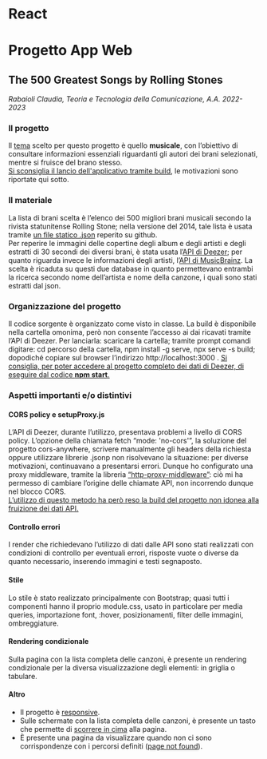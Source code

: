 # React
<h1>Progetto App Web</h1>
<h2>The 500 Greatest Songs by Rolling Stones</h2>
<i>Rabaioli Claudia, Teoria e Tecnologia della Comunicazione, A.A. 2022-2023</i>
<h3>Il progetto</h3>
Il <u>tema</u> scelto per questo progetto è quello <strong>musicale</strong>, con l’obiettivo di consultare informazioni essenziali riguardanti gli autori dei brani selezionati, mentre si fruisce del brano stesso.<br><u>Si sconsiglia il lancio dell'applicativo tramite build</u>, le motivazioni sono riportate qui sotto.
<h3>Il materiale</h3>
La lista di brani scelta è l’elenco dei 500 migliori brani musicali secondo la rivista statunitense Rolling Stone; nella versione del 2014, tale lista è usata tramite <a href="https://gist.github.com/keune/0de5c7fb669f7b682874">un file statico .json</a> reperito su github.<br>Per reperire le immagini delle copertine degli album e degli artisti e degli estratti di 30 secondi dei diversi brani, è stata usata l’<a href="https://developers.deezer.com/api">API di Deezer</a>; per quanto riguarda invece le informazioni degli artisti, l’<a href="https://musicbrainz.org/doc/MusicBrainz_API">API di MusicBrainz</a>. La scelta è ricaduta su questi due database in quanto permettevano entrambi la ricerca secondo nome dell’artista e nome della canzone, i quali sono stati estratti dal json.
<h3>Organizzazione del progetto</h3>
Il codice sorgente è organizzato come visto in classe. La build è disponibile nella cartella omonima, però non consente l’accesso ai dai ricavati tramite l’API di Deezer. Per lanciarla: scaricare la cartella; tramite prompt comandi digitare: cd percorso della cartella, npm install -g serve, npx serve -s build; dopodiché copiare sul browser l’indirizzo http://localhost:3000 .
<u>Si consiglia, per poter accedere al progetto completo dei dati di Deezer, di eseguire dal codice <b>npm start</b>.</u>
<h3>Aspetti importanti e/o distintivi</h3>
<h4>CORS policy e setupProxy.js</h4>
L’API di Deezer, durante l’utilizzo, presentava problemi a livello di CORS policy. L’opzione della chiamata fetch “mode: 'no-cors'”, la soluzione del progetto cors-anywhere, scrivere manualmente gli headers della richiesta oppure utilizzare librerie .jsonp non risolvevano la situazione: per diverse motivazioni, continuavano a presentarsi errori. Dunque ho configurato una proxy middleware, tramite la libreria <u>“http-proxy-middleware”</u>: ciò mi ha permesso di cambiare l’origine delle chiamate API, non incorrendo dunque nel blocco CORS.<br><u>L’utilizzo di questo metodo ha però reso la build del progetto non idonea alla fruizione dei dati API.</u>
<h4>Controllo errori</h4>
I render che richiedevano l’utilizzo di dati dalle API sono stati realizzati con condizioni di controllo per eventuali errori, risposte vuote o diverse da quanto necessario, inserendo immagini e testi segnaposto.
<h4>Stile</h4>
Lo stile è stato realizzato principalmente con Bootstrap; quasi tutti i componenti hanno il proprio module.css, usato in particolare per media queries, importazione font, :hover, posizionamenti, filter delle immagini, ombreggiature. 
<h4>Rendering condizionale</h4>
Sulla pagina con la lista completa delle canzoni, è presente un rendering condizionale per la diversa visualizzazione degli elementi: in griglia o tabulare.
<h4>Altro</h4>
<ul>
<li>Il progetto è <u>responsive</u>.</li>
<li>Sulle schermate con la lista completa delle canzoni, è presente un tasto che permette di <u>scorrere in cima</u> alla pagina.</li>
<li>È presente una pagina da visualizzare quando non ci sono corrispondenze con i percorsi definiti (<u>page not found</u>).</li>
</ul>
